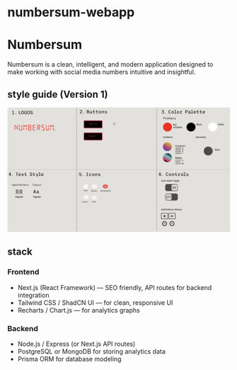 # numbersum-webapp

# Numbersum 

Numbersum is a clean, intelligent, and modern application designed to make working with social media numbers intuitive and insightful.

## style guide (Version 1)


![Numbersum Style Guide](./assets/guide_v1.png)

## stack

### Frontend 

- Next.js (React Framework) — SEO friendly, API routes for backend integration
- Tailwind CSS / ShadCN UI — for clean, responsive UI
- Recharts / Chart.js — for analytics graphs

### Backend 

- Node.js / Express (or Next.js API routes)
- PostgreSQL or MongoDB for storing analytics data
-  Prisma ORM for database modeling
